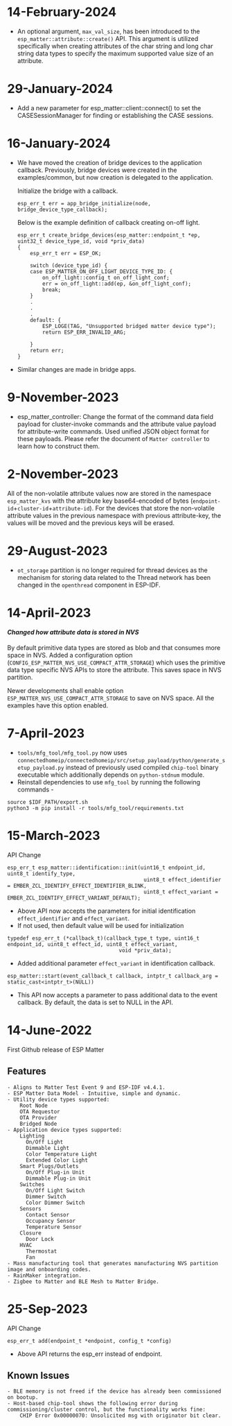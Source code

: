 # 14-February-2024

- An optional argument, `max_val_size`, has been introduced to the `esp_matter::attribute::create()` API.
  This argument is utilized specifically when creating attributes of the char string and long char string data types
  to specify the maximum supported value size of an attribute.

# 29-January-2024

- Add a new parameter for esp_matter::client::connect() to set the CASESessionManager for finding or establishing the CASE sessions.

# 16-January-2024

- We have moved the creation of bridge devices to the application callback.
  Previously, bridge devices were created in the examples/common, but now creation
  is delegated to the application.

    Initialize the bridge with a callback.

    ```
    esp_err_t err = app_bridge_initialize(node, bridge_device_type_callback);
    ```

    Below is the example definition of callback creating on-off light.
    ```
	esp_err_t create_bridge_devices(esp_matter::endpoint_t *ep, uint32_t device_type_id, void *priv_data)
	{
		esp_err_t err = ESP_OK;

		switch (device_type_id) {
		case ESP_MATTER_ON_OFF_LIGHT_DEVICE_TYPE_ID: {
			on_off_light::config_t on_off_light_conf;
			err = on_off_light::add(ep, &on_off_light_conf);
			break;
        }
		.
		.
		.
		default: {
			ESP_LOGE(TAG, "Unsupported bridged matter device type");
			return ESP_ERR_INVALID_ARG;

		}
		return err;
	}

    ```

- Similar changes are made in bridge apps.

# 9-November-2023

- esp_matter_controller: Change the format of the command data field payload for cluster-invoke commands and the attribute value payload for attribute-write commands. Used unified JSON object format for these payloads. Please refer the document of ``Matter controller`` to learn how to construct them.

# 2-November-2023

All of the non-volatile attribute values now are stored in the namespace `esp_matter_kvs` with the attribute key base64-encoded of bytes (`endpoint-id`+`cluster-id`+`attribute-id`). For the devices that store the non-volatile attribute values in the previous namespace with previous attribute-key, the values will be moved and the previous keys will be erased.

# 29-August-2023

- `ot_storage` partition is no longer required for thread devices as the mechanism for storing data related to the Thread network has been changed in the `openthread` component in ESP-IDF.

# 14-April-2023

#### *Changed how attribute data is stored in NVS*
By default primitive data types are stored as blob and that consumes more space in NVS.
Added a configuration option (`CONFIG_ESP_MATTER_NVS_USE_COMPACT_ATTR_STORAGE`) which uses
the primitive data type specific NVS APIs to store the attribute. This saves space in NVS partition.

Newer developments shall enable option `ESP_MATTER_NVS_USE_COMPACT_ATTR_STORAGE` to save on NVS space.
All the examples have this option enabled.

# 7-April-2023

- `tools/mfg_tool/mfg_tool.py` now uses `connectedhomeip/connectedhomeip/src/setup_payload/python/generate_setup_payload.py` instead of previously used compiled `chip-tool` binary executable which additionally depends on `python-stdnum` module.
- Reinstall dependencies to use `mfg_tool` by running the following commands -
```
source $IDF_PATH/export.sh
python3 -m pip install -r tools/mfg_tool/requirements.txt
```

# 15-March-2023

API Change

```
esp_err_t esp_matter::identification::init(uint16_t endpoint_id, uint8_t identify_type,
                                            uint8_t effect_identifier = EMBER_ZCL_IDENTIFY_EFFECT_IDENTIFIER_BLINK,
                                            uint8_t effect_variant = EMBER_ZCL_IDENTIFY_EFFECT_VARIANT_DEFAULT);
```

- Above API now accepts the parameters for initial identification `effect_identifier` and `effect_variant`.
- If not used, then default value will be used for initialization

```
typedef esp_err_t (*callback_t)(callback_type_t type, uint16_t endpoint_id, uint8_t effect_id, uint8_t effect_variant,
                                    void *priv_data);
```

- Added additional parameter `effect_variant` in identification callback.

```
esp_matter::start(event_callback_t callback, intptr_t callback_arg = static_cast<intptr_t>(NULL))
```

- This API now accepts a parameter to pass additional data to the event callback. By default, the data is set to NULL in the API.

# 14-June-2022

First Github release of ESP Matter

Features
--------
    - Aligns to Matter Test Event 9 and ESP-IDF v4.4.1.
    - ESP Matter Data Model - Intuitive, simple and dynamic.
    - Utility device types supported:
        Root Node
        OTA Requestor
        OTA Provider
        Bridged Node
    - Application device types supported:
        Lighting
          On/Off Light
          Dimmable Light
          Color Temperature Light
          Extended Color Light
        Smart Plugs/Outlets
          On/Off Plug-in Unit
          Dimmable Plug-in Unit
        Switches
          On/Off Light Switch
          Dimmer Switch
          Color Dimmer Switch
        Sensors
          Contact Sensor
          Occupancy Sensor
          Temperature Sensor
        Closure
          Door Lock
        HVAC
          Thermostat
          Fan
    - Mass manufacturing tool that generates manufacturing NVS partition image and onboarding codes.
    - RainMaker integration.
    - Zigbee to Matter and BLE Mesh to Matter Bridge.

# 25-Sep-2023

API Change

```
esp_err_t add(endpoint_t *endpoint, config_t *config)
```
- Above API returns the esp_err instead of endpoint.

Known Issues
------------
    - BLE memory is not freed if the device has already been commissioned on bootup.
    - Host-based chip-tool shows the following error during commissioning/cluster control, but the functionality works fine:
        CHIP Error 0x00000070: Unsolicited msg with originator bit clear.
